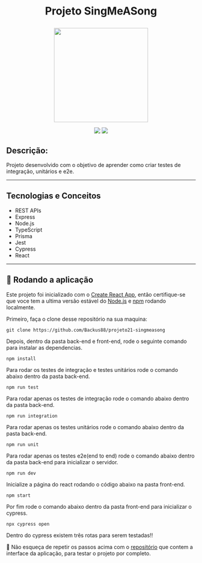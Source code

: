 # <p align = "center"> Projeto SingMeASong </p>

<p align="center">
   <img src="https://img.freepik.com/free-vector/retro-monochrome-music-microphone-concept_225004-1213.jpg?w=2000" width="250" height="250"/>
</p>

<p align = "center">
   <img src="https://img.shields.io/badge/author-Luis Fernando-4dae71?style=flat-square" />
   <img src="https://img.shields.io/github/languages/count/Backus88/projeto21-singmeasong?color=4dae71&style=flat-square" />
</p>


##   Descrição:

Projeto desenvolvido com o objetivo de aprender como criar testes de integração, unitários e e2e.

***

##  Tecnologias e Conceitos

- REST APIs
- Express
- Node.js
- TypeScript
- Prisma
- Jest
- Cypress
- React

***



## 🏁 Rodando a aplicação

Este projeto foi inicializado com o [Create React App](https://github.com/facebook/create-react-app), então certifique-se que voce tem a ultima versão estável do [Node.js](https://nodejs.org/en/download/) e [npm](https://www.npmjs.com/) rodando localmente.

Primeiro, faça o clone desse repositório na sua maquina:

```
git clone https://github.com/Backus88/projeto21-singmeasong
```

Depois, dentro da pasta back-end e front-end, rode o seguinte comando para instalar as dependencias.

```
npm install
```

Para rodar os testes de integração e testes unitários rode o comando abaixo dentro da pasta back-end.

```
npm run test
```

Para rodar apenas os testes de integração rode o comando abaixo dentro da pasta back-end. 

```
npm run integration
```

Para rodar apenas os testes unitários rode o comando abaixo dentro da pasta back-end. 

```
npm run unit
```

Para rodar apenas os testes e2e(end to end) rode o comando abaixo dentro da pasta back-end para inicializar o servidor. 

```
npm run dev
```

Inicialize a página do react rodando o código abaixo na pasta front-end.
```
npm start
```

Por fim rode o comando abaixo dentro da pasta front-end para inicializar o cypress.
```
npx cypress open
```

Dentro do cypress existem três rotas para serem testadas!!

:stop_sign: Não esqueça de repetir os passos acima com o [repositório](https://github.com/luanalessa/projeto-frontend.git) que contem a interface da aplicação, para testar o projeto por completo.